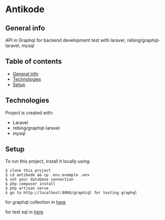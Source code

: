 # Antikode

## General info

API in Graphql for backend development test with laraver, rebing/graphql-laravel, mysql

## Table of contents

-   [General info](#general-info)
-   [Technologies](#technologies)
-   [Setup](#setup)

## Technologies

Project is created with:

-   Laravel
-   rebing/graphql-laravel
-   mysql

## Setup

To run this project, install it locally using:

```
$ clone this project
$ cd antikode && cp .env.example .env
$ set your database connection
$ php composer install
$ php artisan serve
$ go to http://localhost:8000/graphiql for testing graphql
```

for graphql collection in [here](https://github.com/fakriardian/antikode/blob/main/note_graphql.txt)

for test sql in [here](https://github.com/fakriardian/antikode/blob/main/sql_test.sql)
